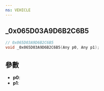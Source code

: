 ```yaml
---
ns: VEHICLE
---
```

## _0x065D03A9D6B2C6B5

```c
// 0x065D03A9D6B2C6B5
void _0x065D03A9D6B2C6B5(Any p0, Any p1);
```


## 參數
* **p0**: 
* **p1**: 

